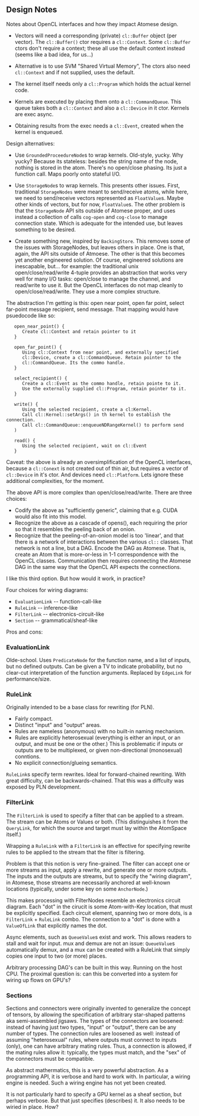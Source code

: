 Design Notes
------------
Notes about OpenCL interfaces and how they impact Atomese design.

* Vectors will need a corresponding (private) `cl::Buffer` object
  (per vector).  The `cl::Buffer()` ctor requires a `cl::Context`.
  Some `cl::Buffer` ctors don't require a context; these all use
  the default context instead (seems like a bad idea, for us...)

* Alternative is to use SVM "Shared Virtual Memory", The ctors
  also need `cl::Context` and if not supplied, uses the default.

* The kernel itself needs only a `cl::Program` which holds the
  actual kernel code.

* Kernels are executed by placing them onto a `cl::CommandQueue`.
  This queue takes both a `cl::Context` and also a `cl::Device`
  in it ctor. Kernels are exec async.

* Obtaining results from the exec needs a `cl::Event`, created when
  the kernel is enqueued.

Design alternatives:
* Use `GroundedProceedureNode`s to wrap kernels. Old-style, yucky.
  Why yucky? Because its stateless: besides the string name of the
  node, nothing is stored in the atom. There's no open/close phasing.
  Its just a function call. Maps poorly onto stateful I/O.

* Use `StorageNode`s to wrap kernels. This presents other issues.
  First, traditional `StorageNodes` were meant to send/receive atoms,
  while here, we need to send/receive vectors represented as
  `FloatValue`s.  Maybe other kinds of vectors, but for now,
  `FloatValue`s.  The other problem is that the `StorageNode`
  API sits outside of Atomese proper, and uses instead a collection
  of calls `cog-open` and `cog-close` to manage connection state.
  Which is adequate for the intended use, but leaves something to be
  desired.

* Create something new, inspired by `BackingStore`. This removes some
  of the issues with StorageNodes, but leaves others in place. One
  is that, again, the API sits outside of Atmoese. The other is that
  this becomes yet another engineered solution. Of course, engineered
  solutions are inescapable, but... for example: the traditional unix
  open/close/read/write 4-tuple provides an abstraction that works very
  well for many I/O tasks: open/close to manage the channel, and
  read/write to use it. But the OpenCL interfaces do not map cleanly
  to open/close/read/write. They use a more complex structure.

The abstraction I'm getting is this: open near point, open far point,
select far-point message recipient, send message. That mapping would
have psuedocode like so:
```
   open_near_point() {
      Create cl::Context and retain pointer to it
   }

   open_far_point() {
      Using cl::Context from near point, and externally specified
      cl::Device, create a cl::CommandQueue. Retain pointer to the
      cl::CommandQueue. Its the commo handle.
   }

   select_recipient() {
      Create a cl::Event as the commo handle, retain pointe to it.
      Use the externally supplied cl::Program, retain pointer to it.
   }

   write() {
      Using the selected recipient, create a cl:Kernel.
      Call cl::Kernel::setArgs() in th kernel to establish the connection.
      Call cl::CommandQueue::enqueueNDRangeKernel() to perform send
   )

   read() {
      Using the selected recipient, wait on cl::Event
   }
```
Caveat: the above is already an oversimplification of the OpenCL
interfaces, because a `cl::Conext` is not created out of thin air, but
requires a vector of `cl::Device` in it's ctor. And devices need
`cl::Platform`. Lets ignore these additional complexities, for the
moment.

The above API is more complex than open/close/read/write. There are
three choices:
* Codify the above as "sufficiently generic", claiming that e.g. CUDA
  would also fit into this model.
* Recognize the above as a cascade of opens(), each requiring the prior
  so that it resembles the peeling back of an onion.
* Recognize that the peeling-of-an-onion model is too 'linear', and that
  there is a network of interactions between the various `cl::` classes.
  That network is not a line, but a DAG. Encode the DAG as Atomese.
  That is, create an Atom that is more-or-less in 1-1 correspondence
  with the OpenCL classes. Communication then requires connecting the
  Atomese DAG in the same way that the OpenCL API expects the
  connections.

I like this third option. But how would it work, in practice?

Four choices for wiring diagrams:
* `EvaluationLink` -- function-call-like
* `RuleLink` -- inference-like
* `FilterLink` -- electronics-circuit-like
* `Section` -- grammatical/sheaf-like

Pros and cons:

### EvaluationLink
Olde-school. Uses  `PredicateNode` for the function name, and a list
of inputs, but no defined outputs. Can be given a TV to indicate
probability, but no clear-cut interpretation of the function arguments.
Replaced by `EdgeLink` for performance/size.

### RuleLink
Originally intended to be a base class for rewriting (for PLN).

* Fairly compact.
* Distinct "input" and "output" areas.
* Rules are nameless (anonymous) with no built-in naming mechanism.
* Rules are explicitly heterosexual (everything is either an input, or
  an output, and must be one or the other.) This is problematic if
  inputs or outputs are to be multiplexed, or given non-directional
  (monosexual) conntions.
* No explicit connection/glueing semantics.

`RuleLink`s specify term rewrites. Ideal for forward-chained rewriting.
With great difficulty, can be backwards-chained. That this was a diffculty
was exposed by PLN development.

### FilterLink
The `FilterLink` is used to specify a filter that can be applied to a
stream.  The stream can be Atoms or Values or both. (This distinguishes
it from the `QueryLink`, for which the source and target must lay within
the AtomSpace itself.)

Wrapping a `RuleLink` with a `FilterLink` is an effective for specifying
rewrite rules to be applied to the stream that the filter is filtering.

Problem is that this notion is very fine-grained. The filter can accept
one or more streams as input, apply a rewrite, and generate one or more
outputs. The inputs and the outputs are streams, but to specify the
"wiring diagram", in Atomese, those streams are necessarily anchored
at well-known locations (typically, under some key on some
`AnchorNode`.)

This makes processing with FilterNodes resemble an electronics circuit
diagram. Each "dot" in the cirucit is some Atom-with-Key location, that
must be explicitly specified. Each circuit element, spanning two or more
dots, is a `FilterLink` + `RuleLink` combo. The connection to a "dot"
is done with a `ValueOfLink` that explicitly names the dot.

Async elements, such as `QueueValue`s exist and work. This allows
readers to stall and wait for input. mux and demux are not an issue:
`QueueValue`s automatically demux, and a mux can be created with a
RuleLink that simply copies one input to two (or more) places.

Arbitrary processing DAG's can be built in this way. Running on the host
CPU. The proximal question is: can this be converted into a system for
wiring up flows on GPU's?

### Sections
Sections and connectors were originally invented to generalize the
concept of tensors, by allowing the specification of arbitrary
star-shaped patterns aka semi-assembled jigsaws. The types of the
connectors are loosened: instead of having just two types, "input"
or "output", there can be any number of types. The connection rules
are loosened as well: instead of assuming "heterosexual" rules, where
outputs must connect to inputs (only), one can have arbitrary mating
rules. Thus, a connection is allowed, if the mating rules allow it:
typically, the types must match, and the "sex" of the connectors must
be compatible.

As abstract mathermatics, this is a very powerful abstraction. As a
programming API, it is verbose and hard to work with. In particular,
a wiring engine is needed. Such a wiring engine has not yet been
created.

It is not particularly hard to specify a GPU kernel as a sheaf section,
but perhaps verbose. But that just specifies (describes) it. It also
needs to be wiried in place. How?
